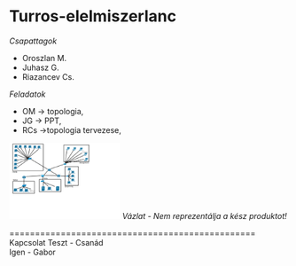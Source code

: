# Turros-elelmiszerlanc

 *Csapattagok*
- Oroszlan M.
- Juhasz G.
- Riazancev Cs.

*Feladatok*
- OM -> topologia,
- JG -> PPT,
- RCs ->topologia tervezese,
<img src="https://raw.githubusercontent.com/OsziMisi/Turros-elelmiszerlanc/main/kesz_topologia_vazlat.png" width="200px">
<i>Vázlat - Nem reprezentálja a kész produktot!</i>




















================================================
<br>
Kapcsolat Teszt - Csanád
<br>
Igen - Gabor
